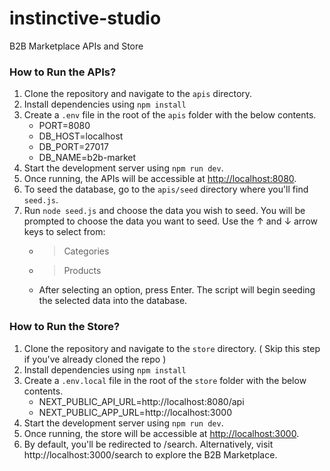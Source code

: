 # instinctive-studio
B2B Marketplace APIs and Store

### How to Run the APIs?

1. Clone the repository and navigate to the `apis` directory.
2. Install dependencies using `npm install`
3. Create a `.env` file in the root of the `apis` folder with the below contents.
    - PORT=8080
    - DB_HOST=localhost
    - DB_PORT=27017
    - DB_NAME=b2b-market
4. Start the development server using `npm run dev`.
5. Once running, the APIs will be accessible at [http://localhost:8080](http://localhost:8080).
6. To seed the database, go to the `apis/seed` directory where you'll find `seed.js`.
7. Run `node seed.js` and choose the data you wish to seed. You will be prompted to choose the data you want to seed. Use the ↑ and ↓ arrow keys to select from:
    - > Categories
    - > Products
    - After selecting an option, press Enter. The script will begin seeding the selected data into the database.

### How to Run the Store?

1. Clone the repository and navigate to the `store` directory. ( Skip this step if you've already cloned the repo )
2. Install dependencies using `npm install`
3. Create a `.env.local` file in the root of the `store` folder with the below contents.
    - NEXT_PUBLIC_API_URL=http://localhost:8080/api
    - NEXT_PUBLIC_APP_URL=http://localhost:3000
4. Start the development server using `npm run dev`.
5. Once running, the store will be accessible at [http://localhost:3000](http://localhost:3000).
6. By default, you'll be redirected to /search. Alternatively, visit http://localhost:3000/search to explore the B2B Marketplace.